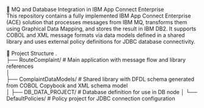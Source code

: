 📨 MQ and Database Integration in IBM App Connect Enterprise  
This repository contains a fully implemented IBM App Connect Enterprise (ACE) solution that processes messages from IBM MQ, transforms them using Graphical Data Mapping, and stores the result in IBM DB2. It supports COBOL and XML message formats via data models defined in a shared library and uses external policy definitions for JDBC database connectivity.

📂 Project Structure
.  
├── RouteComplaint/            # Main application with message flow and library references  
│  
├── ComplaintDataModels/       # Shared library with DFDL schema generated from COBOL Copybook and XML schema model  
│
├── DB_DATA_PROJECT/           # Database definition for use in DB node
│
└── DefaultPolicies/           # Policy project for JDBC connection configuration
